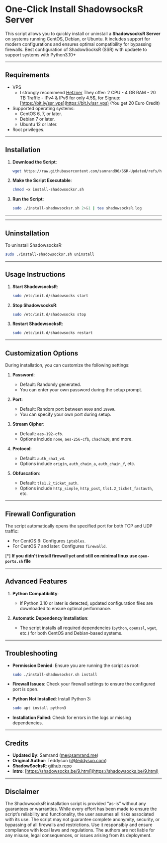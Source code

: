 # **One-Click Install ShadowsocksR Server**

This script allows you to quickly install or uninstall a **ShadowsocksR Server** on systems running CentOS, Debian, or Ubuntu. It includes support for modern configurations and ensures optimal compatibility for bypassing firewalls. Best configuration of ShadowSocksR (SSR) with updaete to support systems with Python3.10+

---

## **Requirements**
- VPS
  - I strongly recommend [Hetzner](https://bit.ly/ssr_vps) They offer: 2 CPU - 4 GB RAM - 20 TB Traffic - IPv4 & IPv6 for only 4.5$, for Signup: [https://bit.ly/ssr_vps](https://bit.ly/ssr_vps) (You get 20 Euro Credit)
- Supported operating systems:
  - CentOS 6, 7, or later.
  - Debian 7 or later.
  - Ubuntu 12 or later.
- Root privileges.

---

## **Installation**

1. **Download the Script**:
   ```bash
   wget https://raw.githubusercontent.com/samrand96/SSR-Updated/refs/heads/main/install.sh -O install-shadowsocksr.sh
   ```

2. **Make the Script Executable**:
   ```bash
   chmod +x install-shadowsocksr.sh
   ```

3. **Run the Script**:
   ```bash
   sudo ./install-shadowsocksr.sh 2>&1 | tee shadowsocksR.log
   ```
---


---

## **Uninstallation**
To uninstall ShadowsocksR:
```bash
sudo ./install-shadowsocksr.sh uninstall
```

---

## **Usage Instructions**
1. **Start ShadowsocksR**:
   ```bash
   sudo /etc/init.d/shadowsocks start
   ```

2. **Stop ShadowsocksR**:
   ```bash
   sudo /etc/init.d/shadowsocks stop
   ```

3. **Restart ShadowsocksR**:
   ```bash
   sudo /etc/init.d/shadowsocks restart
   ```

---

## **Customization Options**
During installation, you can customize the following settings:

1. **Password**:
   - Default: Randomly generated.
   - You can enter your own password during the setup prompt.

2. **Port**:
   - Default: Random port between `9000` and `19999`.
   - You can specify your own port during setup.

3. **Stream Cipher**:
   - Default: `aes-192-cfb`.
   - Options include `none`, `aes-256-cfb`, `chacha20`, and more.

4. **Protocol**:
   - Default: `auth_sha1_v4`.
   - Options include `origin`, `auth_chain_a`, `auth_chain_f`, etc.

5. **Obfuscation**:
   - Default: `tls1.2_ticket_auth`.
   - Options include `http_simple`, `http_post`, `tls1.2_ticket_fastauth`, etc.

---

## **Firewall Configuration**
The script automatically opens the specified port for both TCP and UDP traffic:
- For CentOS 6: Configures `iptables`.
- For CentOS 7 and later: Configures `firewalld`.

[*] **If you didn't install firewall yet and still on minimal linux use `open-ports.sh` file**

---

## **Advanced Features**
1. **Python Compatibility**:
   - If Python 3.10 or later is detected, updated configuration files are downloaded to ensure optimal performance.

2. **Automatic Dependency Installation**:
   - The script installs all required dependencies (`python`, `openssl`, `wget`, etc.) for both CentOS and Debian-based systems.

---

## **Troubleshooting**
- **Permission Denied**:
  Ensure you are running the script as root:
  ```bash
  sudo ./install-shadowsocksr.sh install
  ```

- **Firewall Issues**:
  Check your firewall settings to ensure the configured port is open.

- **Python Not Installed**:
  Install Python 3:
  ```bash
  sudo apt install python3
  ```

- **Installation Failed**:
  Check for errors in the logs or missing dependencies.

---

## **Credits**
- **Updated By**: Samrand ([me@samrand.me](mailto:me@samrand.me))
- **Original Author**: Teddysun ([i@teddysun.com](mailto:i@teddysun.com))
- **ShadowSocksR**: [github repo](https://github.com/shadowsocksrr/shadowsocksr)
- **Intro**: [https://shadowsocks.be/9.html](https://shadowsocks.be/9.html)

--- 

## Disclaimer

The ShadowsocksR installation script is provided “as-is” without any guarantees or warranties. While every effort has been made to ensure the script’s reliability and functionality, the user assumes all risks associated with its use. The script may not guarantee complete anonymity, security, or bypassing of all firewalls and restrictions. Use it responsibly and ensure compliance with local laws and regulations. The authors are not liable for any misuse, legal consequences, or issues arising from its deployment.

